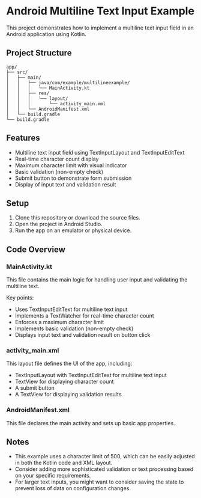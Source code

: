 # Android Multiline Text Input Example

This project demonstrates how to implement a multiline text input field in an Android application using Kotlin.

## Project Structure

```
app/
├── src/
│   ├── main/
│   │   ├── java/com/example/multilineexample/
│   │   │   └── MainActivity.kt
│   │   ├── res/
│   │   │   └── layout/
│   │   │       └── activity_main.xml
│   │   └── AndroidManifest.xml
│   └── build.gradle
└── build.gradle
```

## Features

- Multiline text input field using TextInputLayout and TextInputEditText
- Real-time character count display
- Maximum character limit with visual indicator
- Basic validation (non-empty check)
- Submit button to demonstrate form submission
- Display of input text and validation result

## Setup

1. Clone this repository or download the source files.
2. Open the project in Android Studio.
3. Run the app on an emulator or physical device.

## Code Overview

### MainActivity.kt

This file contains the main logic for handling user input and validating the multiline text.

Key points:
- Uses TextInputEditText for multiline text input
- Implements a TextWatcher for real-time character count
- Enforces a maximum character limit
- Implements basic validation (non-empty check)
- Displays input text and validation result on button click

### activity_main.xml

This layout file defines the UI of the app, including:
- TextInputLayout with TextInputEditText for multiline text input
- TextView for displaying character count
- A submit button
- A TextView for displaying validation results

### AndroidManifest.xml

This file declares the main activity and sets up basic app properties.

## Notes

- This example uses a character limit of 500, which can be easily adjusted in both the Kotlin code and XML layout.
- Consider adding more sophisticated validation or text processing based on your specific requirements.
- For larger text inputs, you might want to consider saving the state to prevent loss of data on configuration changes.

